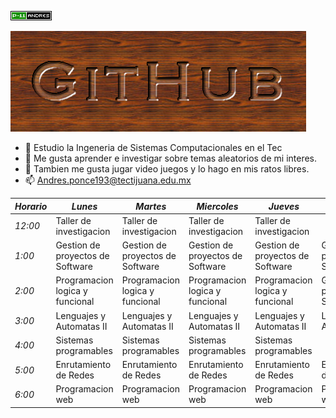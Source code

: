 ![](cooltext404055291876715.gif)



![](cooltext404054827506546.png)




- 🔭 Estudio la Ingeneria de Sistemas Computacionales en el Tec
- 🌱 Me gusta aprender e investigar sobre temas aleatorios de mi interes.
- 👯 Tambien me gusta jugar video juegos y lo hago en mis ratos libres.
- 📫 Andres.ponce193@tectijuana.edu.mx

| _Horario_ | _Lunes_           | _Martes_          | _Miercoles_       | _Jueves_          | _Viernes_         |
|-----------|-------------------|-------------------|-------------------|-------------------|-------------------|
| _12:00_   | Taller de investigacion       | Taller de investigacion          | Taller de investigacion          | Taller de investigacion          |            |
| _1:00_    | Gestion de proyectos de Software     | Gestion de proyectos de Software     | Gestion de proyectos de Software     | Gestion de proyectos de Software    | Gestion de proyectos de Software     |
| _2:00_    | Programacion logica y funcional    | Programacion logica y funcional    | Programacion logica y funcional    | Programacion logica y funcional    | Gestion de proy Software                  |
| _3:00_    | Lenguajes y Automatas II             | Lenguajes y Automatas II             | Lenguajes y Automatas II             | Lenguajes y Automatas II             | Lenguajes y Automatas II             |
| _4:00_    | Sistemas programables         | Sistemas programables         | Sistemas programables         | Sistemas programables         |                   |
| _5:00_    | Enrutamiento de Redes | Enrutamiento de Redes | Enrutamiento de Redes | Enrutamiento de Redes | Enrutamiento de Redes |
| _6:00_    | Programacion web        | Programacion web        |Programacion web        | Programacion web        | Programacion web        |
